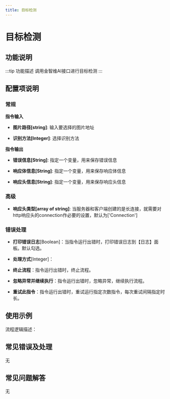 ```yaml
---
title: 目标检测
---
```


# 目标检测

## 功能说明

:::tip 功能描述
调用金智维AI接口进行目标检测
:::

## 配置项说明

### 常规

**指令输入**

- **图片路径[string]**: 输入要选择的图片地址

- **识别方法[Integer]**: 选择识别方法


**指令输出**

- **错误信息[String]**: 指定一个变量，用来保存错误信息

- **响应体信息[String]**: 指定一个变量，用来保存响应体信息

- **响应头信息[String]**: 指定一个变量，用来保存响应头信息

### 高级

- **响应头类型[array of string]**: 当服务器和客户端创建的是长连接，就需要对http响应头的connection作必要的设置，默认为['Connection']

### 错误处理

- **打印错误日志**[Boolean]：当指令运行出错时，打印错误日志到【日志】面板。默认勾选。

- **处理方式**[Integer]：

 - **终止流程**：指令运行出错时，终止流程。

 - **忽略异常并继续执行**：指令运行出错时，忽略异常，继续执行流程。

 - **重试此指令**：指令运行出错时，重试运行指定次数指令，每次重试间隔指定时长。

## 使用示例

流程逻辑描述：

## 常见错误及处理

无

## 常见问题解答

无

